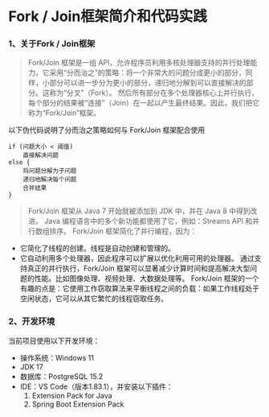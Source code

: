 # Fork / Join框架简介和代码实践

### 1、关于Fork / Join框架

> Fork/Join 框架是一组 API，允许程序员利用多核处理器支持的并行处理能力。它采用“分而治之”的策略：将一个非常大的问题分成更小的部分，同样，小部分可以进一步分为更小的部分，递归地分解到可以直接解决的部分。这称为“分叉”（Fork）。
然后所有部分在多个处理器核心上并行执行，每个部分的结果被“连接”（Join）在一起以产生最终结果。因此，我们把它称为“Fork/Join”框架。

以下伪代码说明了分而治之策略如何与 Fork/Join 框架配合使用

```
if (问题大小 < 阈值)
    直接解决问题
else {
    将问题分解为子问题
    递归地解决每个问题
    合并结果
}
```

> Fork/Join 框架从 Java 7 开始就被添加到 JDK 中，并在 Java 8 中得到改进。 Java 编程语言中的多个新功能都使用了它，例如：Streams API 和并行数组排序。
Fork/Join 框架简化了并行编程，因为：
- 它简化了线程的创建。线程是自动创建和管理的。
- 它自动利用多个处理器，因此程序可以扩展以优化利用可用的处理器。
通过支持真正的并行执行，Fork/Join 框架可以显著减少计算时间和提高解决大型问题的性能。比如图像处理、视频处理、大数据处理等。
Fork/Join 框架的一个有趣的点是：它使用工作窃取算法来平衡线程之间的负载：如果工作线程处于空闲状态，它可以从其它繁忙的线程窃取任务。


### 2、开发环境

当前项目使用以下开发环境：
- 操作系统：Windows 11
- JDK 17
- 数据库：PostgreSQL 15.2
- IDE：VS Code（版本1.83.1），并安装以下插件：
  1. Extension Pack for Java
  1. Spring Boot Extension Pack